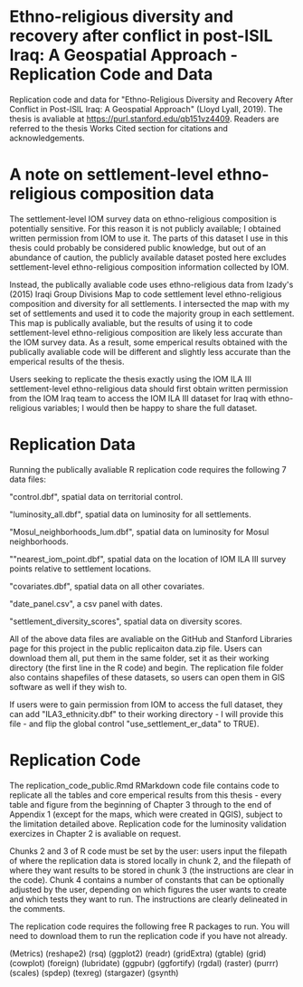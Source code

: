 # Ethno-religious diversity and recovery after conflict in post-ISIL Iraq: A Geospatial Approach - Replication Code and Data
Replication code and data for "Ethno-Religious Diversity and Recovery After Conflict in Post-ISIL Iraq: A Geospatial Approach" (Lloyd Lyall, 2019). The thesis is avaliable at https://purl.stanford.edu/qb151vz4409. Readers are referred to the thesis Works Cited section for citations and acknowledgements. 

# A note on settlement-level ethno-religious composition data

The settlement-level IOM survey data on ethno-religious composition is potentially sensitive. For this reason it is not publicly available; I obtained written permission from IOM to use it. The parts of this dataset I use in this thesis could probably be considered public knowledge, but out of an abundance of caution, the publicly available dataset posted here excludes settlement-level ethno-religious composition information collected by IOM.

Instead, the publically avaliable code uses ethno-religious data from Izady's (2015) Iraqi Group Divisions Map to code settlement level ethno-religious composition and diversity for all settlements. I intersected the map with my set of settlements and used it to code the majority group in each settlement. This map is publically avaliable, but the results of using it to code settlement-level ethno-religious composition are likely less accurate than the IOM survey data. As a result, some emperical results obtained with the publically avaliable code will be different and slightly less accurate than the emperical results of the thesis.

Users seeking to replicate the thesis exactly using the IOM ILA III settlement-level ethno-religious data should first obtain written permission from the IOM Iraq team to access the IOM ILA III dataset for Iraq with ethno-religious variables; I would then be happy to share the full dataset. 

# Replication Data
Running the publically avaliable R replication code requires the following 7 data files:

"control.dbf", spatial data on territorial control. 

"luminosity_all.dbf", spatial data on luminosity for all settlements.

"Mosul_neighborhoods_lum.dbf", spatial data on luminosity for Mosul neighborhoods.

""nearest_iom_point.dbf", spatial data on the location of IOM ILA III survey points relative to settlement locations.

"covariates.dbf", spatial data on all other covariates.

"date_panel.csv", a csv panel with dates.

"settlement_diversity_scores", spatial data on diversity scores. 

All of the above data files are avaliable on the GitHub and Stanford Libraries page for this project in the public replicaiton data.zip file. Users can download them all, put them in the same folder, set it as their working directory (the first line in the R code) and begin. The replication file folder also contains shapefiles of these datasets, so users can open them in GIS software as well if they wish to. 

If users were to gain permission from IOM to access the full dataset, they can add "ILA3_ethnicity.dbf" to their working directory - I will provide this file - and flip the global control "use_settlement_er_data" to TRUE). 



# Replication Code
The replication_code_public.Rmd RMarkdown code file contains code to replicate all the tables and core emperical results from this thesis - every table and figure from the beginning of Chapter 3 through to the end of Appendix 1 (except for the maps, which were created in QGIS), subject to the limitation detailed above. Replication code for the luminosity validation exercizes in Chapter 2 is avaliable on request. 

Chunks 2 and 3 of R code must be set by the user: users input the filepath of where the replication data is stored locally in chunk 2, and the filepath of where they want results to be stored in chunk 3 (the instructions are clear in the code). Chunk 4 contains a number of constants that can be optionally adjusted by the user, depending on which figures the user wants to create and which tests they want to run. The instructions are clearly delineated in the comments. 

The replication code requires the following free R packages to run. You will need to download them to run the replication code if you have not already. 

(Metrics)
(reshape2)
(rsq)
(ggplot2)
(readr)
(gridExtra)
(gtable)
(grid)
(cowplot)
(foreign)
(lubridate)
(ggpubr)
(ggfortify)
(rgdal)
(raster)
(purrr)
(scales)
(spdep)
(texreg)
(stargazer)
(gsynth)
